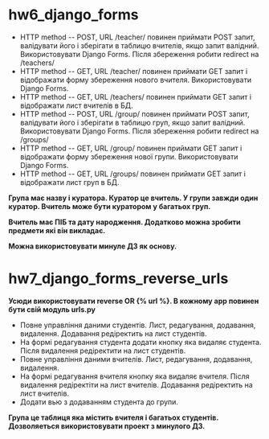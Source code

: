 # hw6_django_forms

- HTTP method -- POST, URL /teacher/ повинен приймати POST запит, валідувати його і зберігати в таблицю вчителів, якщо запит валідний. Використовувати Django Forms. Після збереження робити redirect на /teachers/
- HTTP method -- GET, URL /teacher/ повинен приймати GET запит і відображати форму збереження нового вчителя. Використовувати Django Forms.
- HTTP method -- GET, URL /teachers/ повинен приймати GET запит і відображати лист вчителів в БД.
- HTTP method -- POST, URL /group/ повинен приймати POST запит, валідувати його і зберігати в таблицю груп, якщо запит валідний. Використовувати Django Forms. Після збереження робити redirect на /groups/
- HTTP method -- GET, URL /group/ повинен приймати GET запит і відображати форму збереження нової групи. Використовувати Django Forms.
- HTTP method -- GET, URL /groups/ повинен приймати GET запит і відображати лист груп в БД.

**Група має назву і куратора. Куратор це вчитель. У групи завжди один куратор. Вчитель може бути куратором у багатьох груп.**

**Вчитель має ПІБ та дату народження. Додатково можна зробити предмети які він викладає.**

**Можна використовувати минуле ДЗ як основу.**

# hw7_django_forms_reverse_urls

**Усюди використовувати reverse OR {% url %}. В кожному app повинен бути свій модуль urls.py**

- Повне управління даними студентів. Лист, редагування, додавання, видалення. Додавання редіректить на лист студентів.
- На формі редагування студента додати кнопку яка видаляє студента. Після видалення редіректити на лист студентів.
- Повне управління даними вчителів. Лист, редагування, додавання, видалення.
- На формі редагування вчителя кнопку яка видаляє вчителя. Після видалення редіректіти на лист вчителів. Додавання редіректить на лист вчителів.
- Додати вью з додаванням студента до групи.

**Група це таблиця яка містить вчителя і багатьох студентів.**
**Дозволяеться використовувати проект з минулого ДЗ.**